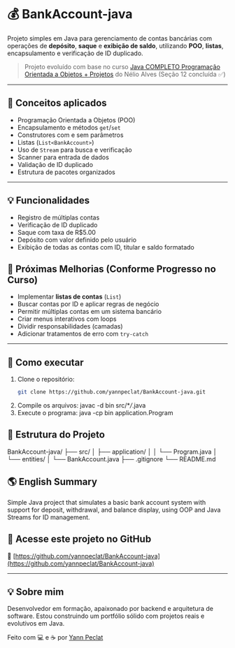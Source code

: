 # 💰 BankAccount-java

Projeto simples em Java para gerenciamento de contas bancárias com operações de **depósito**, **saque** e **exibição de saldo**, utilizando **POO**, **listas**, encapsulamento e verificação de ID duplicado.

> Projeto evoluído com base no curso [Java COMPLETO Programação Orientada a Objetos + Projetos](https://www.udemy.com/course/java-curso-completo/) do Nélio Alves (Seção 12 concluída ✅)

---

## 🧠 Conceitos aplicados

- Programação Orientada a Objetos (POO)
- Encapsulamento e métodos `get`/`set`
- Construtores com e sem parâmetros
- Listas (`List<BankAccount>`)
- Uso de `Stream` para busca e verificação
- Scanner para entrada de dados
- Validação de ID duplicado
- Estrutura de pacotes organizados

---

## 💡 Funcionalidades

- Registro de múltiplas contas
- Verificação de ID duplicado
- Saque com taxa de R$5.00
- Depósito com valor definido pelo usuário
- Exibição de todas as contas com ID, titular e saldo formatado

## 🧠 Próximas Melhorias (Conforme Progresso no Curso)

- Implementar **listas de contas** (`List`)
- Buscar contas por ID e aplicar regras de negócio
- Permitir múltiplas contas em um sistema bancário
- Criar menus interativos com loops
- Dividir responsabilidades (camadas)
- Adicionar tratamentos de erro com `try-catch`

---

## 🚀 Como executar

1. Clone o repositório:
   ```bash
   git clone https://github.com/yannpeclat/BankAccount-java.git
   ```
2. Compile os arquivos:
   javac -d bin src/\*_/_.java
3. Execute o programa:
   java -cp bin application.Program

## 📁 Estrutura do Projeto

BankAccount-java/
├── src/
│ ├── application/
│ │ └── Program.java
│ └── entities/
│ └── BankAccount.java
├── .gitignore
└── README.md

## 🌎 English Summary

Simple Java project that simulates a basic bank account system with support for deposit, withdrawal, and balance display, using OOP and Java Streams for ID management.

## 📌 Acesse este projeto no GitHub

🔗 [https://github.com/yannpeclat/BankAccount-java](https://github.com/yannpeclat/BankAccount-java)

---

## 💡 Sobre mim

Desenvolvedor em formação, apaixonado por backend e arquitetura de software. Estou construindo um portfólio sólido com projetos reais e evolutivos em Java.

Feito com 💻 e ☕ por [Yann Peclat](https://github.com/yannpeclat)
